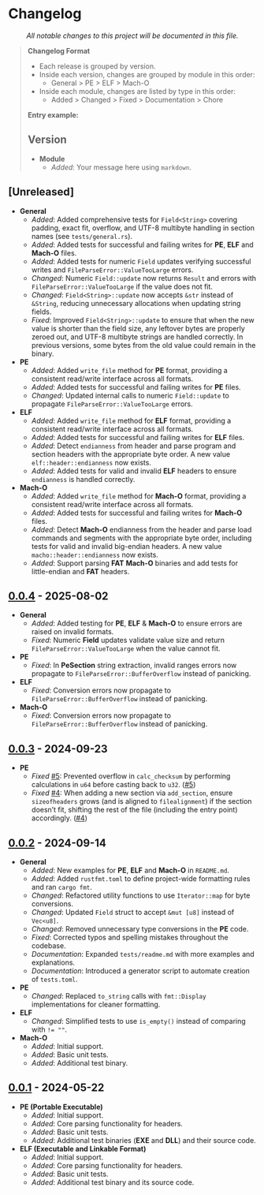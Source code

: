 # Changelog

<div align="center">
  <i>
    All notable changes to this project will be documented in this file.
  </i>
</div>

> **Changelog Format**
>
> - Each release is grouped by version.
> - Inside each version, changes are grouped by module in this order:
>   * General > PE > ELF > Mach-O
> - Inside each module, changes are listed by type in this order:
>   * Added > Changed > Fixed > Documentation > Chore 
>
> **Entry example:**
> ## Version
> - **Module**
>     - *Added*: Your message here using `markdown`.


## [Unreleased]

- **General**
    - *Added*: Added comprehensive tests for `Field<String>` covering padding, exact fit, overflow, and UTF-8 multibyte handling in section names (see `tests/general.rs`).
    - *Added*: Added tests for successful and failing writes for **PE**, **ELF** and **Mach-O** files.
    - *Added*: Added tests for numeric `Field` updates verifying successful writes and `FileParseError::ValueTooLarge` errors.
    - *Changed*: Numeric `Field::update` now returns `Result` and errors with `FileParseError::ValueTooLarge` if the value does not fit.
    - *Changed*: `Field<String>::update` now accepts `&str` instead of `&String`, reducing unnecessary allocations when updating string fields.
    - *Fixed*: Improved `Field<String>::update` to ensure that when the new value is shorter than the field size, any leftover bytes are properly zeroed out, and UTF-8 multibyte strings are handled correctly. In previous versions, some bytes from the old value could remain in the binary.
- **PE**
    - *Added*: Added `write_file` method for **PE** format, providing a consistent read/write interface across all formats.
    - *Added*: Added tests for successful and failing writes for **PE** files.
    - *Changed*: Updated internal calls to numeric `Field::update` to propagate `FileParseError::ValueTooLarge` errors.
- **ELF**
    - *Added*: Added `write_file` method for **ELF** format, providing a consistent read/write interface across all formats.
    - *Added*: Added tests for successful and failing writes for **ELF** files.
    - *Added*: Detect `endianness` from header and parse program and section headers with the appropriate byte order. A new value `elf::header::endianness` now exists.
    - *Added*: Added tests for valid and invalid **ELF** headers to ensure `endianness` is handled correctly.
- **Mach-O**
    - *Added*: Added `write_file` method for **Mach-O** format, providing a consistent read/write interface across all formats.
    - *Added*: Added tests for successful and failing writes for **Mach-O** files.
    - *Added*: Detect **Mach-O** endianness from the header and parse load commands and segments with the appropriate byte order, including tests for valid and invalid big-endian headers. A new value `macho::header::endianness` now exists.
    - *Added*: Support parsing **FAT** **Mach-O** binaries and add tests for little-endian and **FAT** headers.

## [0.0.4](https://github.com/M3str3/HexSpell/pull/9) - 2025-08-02

- **General**
    - *Added*: Added testing for **PE**, **ELF** & **Mach-O** to ensure errors are raised on invalid formats.
    - *Fixed*: Numeric **Field** updates validate value size and return `FileParseError::ValueTooLarge` when the value cannot fit.
- **PE**
    - *Fixed*: In **PeSection** string extraction, invalid ranges errors now propagate to  `FileParseError::BufferOverflow` instead of panicking.
- **ELF**
    - *Fixed*: Conversion errors now propagate to `FileParseError::BufferOverflow` instead of panicking.
- **Mach-O**
    - *Fixed*: Conversion errors now propagate to `FileParseError::BufferOverflow` instead of panicking.


## [0.0.3](https://github.com/M3str3/HexSpell/pull/6) - 2024-09-23

- **PE**
    - *Fixed* [#5](https://github.com/M3str3/HexSpell/issues/5): Prevented overflow in `calc_checksum` by performing calculations in `u64` before casting back to `u32`. ([#5](https://github.com/M3str3/HexSpell/issues/5))
    - *Fixed* [#4](https://github.com/M3str3/HexSpell/issues/4): When adding a new section via `add_section`, ensure `sizeofheaders` grows (and is aligned to `filealignment`) if the section doesn’t fit, shifting the rest of the file (including the entry point) accordingly. ([#4](https://github.com/M3str3/HexSpell/issues/4))

## [0.0.2](https://github.com/M3str3/HexSpell/pull/3) - 2024-09-14

- **General**
    - *Added*: New examples for **PE**, **ELF** and **Mach-O** in `README.md`.
    - *Added*: Added `rustfmt.toml` to define project-wide formatting rules and ran `cargo fmt`.
    - *Changed*: Refactored utility functions to use `Iterator::map` for byte conversions.
    - *Changed*: Updated `Field` struct to accept `&mut [u8]` instead of `Vec<u8]`.
    - *Changed*: Removed unnecessary type conversions in the **PE** code.
    - *Fixed*: Corrected typos and spelling mistakes throughout the codebase.
    - *Documentation*: Expanded `tests/readme.md` with more examples and explanations.
    - *Documentation*: Introduced a generator script to automate creation of `tests.toml`.
- **PE**
    - *Changed*: Replaced `to_string` calls with `fmt::Display` implementations for cleaner formatting.
- **ELF**
    - *Changed*: Simplified tests to use `is_empty()` instead of comparing with `!= ""`.
- **Mach-O**
    - *Added*: Initial support.
    - *Added*: Basic unit tests.
    - *Added*: Additional test binary.

## [0.0.1](https://github.com/M3str3/HexSpell/pull/2) - 2024-05-22

- **PE (Portable Executable)**
    - *Added*: Initial support.
    - *Added*: Core parsing functionality for headers.
    - *Added*: Basic unit tests.
    - *Added*: Additional test binaries (**EXE** and **DLL**) and their source code.
- **ELF (Executable and Linkable Format)**
    - *Added*: Initial support.
    - *Added*: Core parsing functionality for headers.
    - *Added*: Basic unit tests.
    - *Added*: Additional test binary and its source code.
